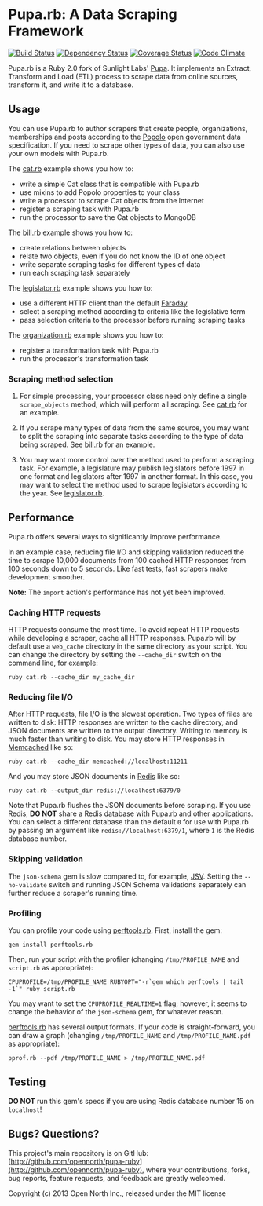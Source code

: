 # Pupa.rb: A Data Scraping Framework

[![Build Status](https://secure.travis-ci.org/opennorth/pupa-ruby.png)](http://travis-ci.org/opennorth/pupa-ruby)
[![Dependency Status](https://gemnasium.com/opennorth/pupa-ruby.png)](https://gemnasium.com/opennorth/pupa-ruby)
[![Coverage Status](https://coveralls.io/repos/opennorth/pupa-ruby/badge.png?branch=master)](https://coveralls.io/r/opennorth/pupa-ruby)
[![Code Climate](https://codeclimate.com/github/opennorth/pupa-ruby.png)](https://codeclimate.com/github/opennorth/pupa-ruby)

Pupa.rb is a Ruby 2.0 fork of Sunlight Labs' [Pupa](https://github.com/opencivicdata/pupa). It implements an Extract, Transform and Load (ETL) process to scrape data from online sources, transform it, and write it to a database.

## Usage

You can use Pupa.rb to author scrapers that create people, organizations, memberships and posts according to the [Popolo](http://popoloproject.com/) open government data specification. If you need to scrape other types of data, you can also use your own models with Pupa.rb.

The [cat.rb](http://opennorth.github.io/pupa-ruby/docs/cat.html) example shows you how to:

* write a simple Cat class that is compatible with Pupa.rb
* use mixins to add Popolo properties to your class
* write a processor to scrape Cat objects from the Internet
* register a scraping task with Pupa.rb
* run the processor to save the Cat objects to MongoDB

The [bill.rb](http://opennorth.github.io/pupa-ruby/docs/bill.html) example shows you how to:

* create relations between objects
* relate two objects, even if you do not know the ID of one object
* write separate scraping tasks for different types of data
* run each scraping task separately

The [legislator.rb](http://opennorth.github.io/pupa-ruby/docs/legislator.html) example shows you how to:

* use a different HTTP client than the default [Faraday](https://github.com/lostisland/faraday)
* select a scraping method according to criteria like the legislative term
* pass selection criteria to the processor before running scraping tasks

The [organization.rb](http://opennorth.github.io/pupa-ruby/docs/organization.html) example shows you how to:

* register a transformation task with Pupa.rb
* run the processor's transformation task

### Scraping method selection

1.  For simple processing, your processor class need only define a single `scrape_objects` method, which will perform all scraping. See [cat.rb](http://opennorth.github.io/pupa-ruby/docs/cat.html) for an example.

1.  If you scrape many types of data from the same source, you may want to split the scraping into separate tasks according to the type of data being scraped. See [bill.rb](http://opennorth.github.io/pupa-ruby/docs/bill.html) for an example.

1.  You may want more control over the method used to perform a scraping task. For example, a legislature may publish legislators before 1997 in one format and legislators after 1997 in another format. In this case, you may want to select the method used to scrape legislators according to the year. See [legislator.rb](http://opennorth.github.io/pupa-ruby/docs/legislator.html).

## Performance

Pupa.rb offers several ways to significantly improve performance.

In an example case, reducing file I/O and skipping validation reduced the time to scrape 10,000 documents from 100 cached HTTP responses from 100 seconds down to 5 seconds. Like fast tests, fast scrapers make development smoother.

**Note:** The `import` action's performance has not yet been improved.

### Caching HTTP requests

HTTP requests consume the most time. To avoid repeat HTTP requests while developing a scraper, cache all HTTP responses. Pupa.rb will by default use a `web_cache` directory in the same directory as your script. You can change the directory by setting the `--cache_dir` switch on the command line, for example:

    ruby cat.rb --cache_dir my_cache_dir

### Reducing file I/O

After HTTP requests, file I/O is the slowest operation. Two types of files are written to disk: HTTP responses are written to the cache directory, and JSON documents are written to the output directory. Writing to memory is much faster than writing to disk. You may store HTTP responses in [Memcached](http://memcached.org/) like so:

    ruby cat.rb --cache_dir memcached://localhost:11211

And you may store JSON documents in [Redis](http://redis.io/) like so:

    ruby cat.rb --output_dir redis://localhost:6379/0

Note that Pupa.rb flushes the JSON documents before scraping. If you use Redis, **DO NOT** share a Redis database with Pupa.rb and other applications. You can select a different database than the default `0` for use with Pupa.rb by passing an argument like `redis://localhost:6379/1`, where `1` is the Redis database number.

### Skipping validation

The `json-schema` gem is slow compared to, for example, [JSV](https://github.com/garycourt/JSV). Setting the `--no-validate` switch and running JSON Schema validations separately can further reduce a scraper's running time.

### Profiling

You can profile your code using [perftools.rb](https://github.com/tmm1/perftools.rb). First, install the gem:

    gem install perftools.rb

Then, run your script with the profiler (changing `/tmp/PROFILE_NAME` and `script.rb` as appropriate):

    CPUPROFILE=/tmp/PROFILE_NAME RUBYOPT="-r`gem which perftools | tail -1`" ruby script.rb

You may want to set the `CPUPROFILE_REALTIME=1` flag; however, it seems to change the behavior of the `json-schema` gem, for whatever reason.

[perftools.rb](https://github.com/tmm1/perftools.rb) has several output formats. If your code is straight-forward, you can draw a graph (changing `/tmp/PROFILE_NAME` and `/tmp/PROFILE_NAME.pdf` as appropriate):

    pprof.rb --pdf /tmp/PROFILE_NAME > /tmp/PROFILE_NAME.pdf

## Testing

**DO NOT** run this gem's specs if you are using Redis database number 15 on `localhost`!

## Bugs? Questions?

This project's main repository is on GitHub: [http://github.com/opennorth/pupa-ruby](http://github.com/opennorth/pupa-ruby), where your contributions, forks, bug reports, feature requests, and feedback are greatly welcomed.

Copyright (c) 2013 Open North Inc., released under the MIT license
